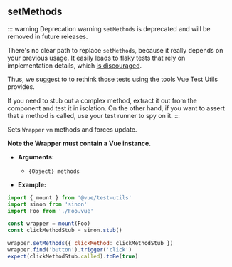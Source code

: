 ## setMethods

::: warning Deprecation warning
`setMethods` is deprecated and will be removed in future releases.

There's no clear path to replace `setMethods`, because it really depends on your previous usage. It easily leads to flaky tests that rely on implementation details, which [is discouraged](https://github.com/vuejs/rfcs/blob/668866fa71d70322f6a7689e88554ab27d349f9c/active-rfcs/0000-vtu-api.md#setmethods).

Thus, we suggest to to rethink those tests using the tools Vue Test Utils provides.

If you need to stub out a complex method, extract it out from the component and test it in isolation. On the other hand, if you want to assert that a method is called, use your test runner to spy on it.
:::

Sets `Wrapper` `vm` methods and forces update.

**Note the Wrapper must contain a Vue instance.**

- **Arguments:**

  - `{Object} methods`

- **Example:**

```js
import { mount } from '@vue/test-utils'
import sinon from 'sinon'
import Foo from './Foo.vue'

const wrapper = mount(Foo)
const clickMethodStub = sinon.stub()

wrapper.setMethods({ clickMethod: clickMethodStub })
wrapper.find('button').trigger('click')
expect(clickMethodStub.called).toBe(true)
```
